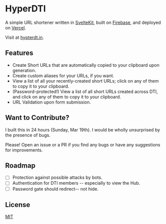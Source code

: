 # HyperDTI

A simple URL shortener written in [SvelteKit](https://kit.svelte.dev/), built on [Firebase](https://firebase.google.com/), and deployed on [Vercel](https://vercel.com/).

Visit at [hypterdt.in](https://hyperdt.in).

## Features

- Create Short URLs that are automatically copied to your clipboard upon generation.
- Create custom aliases for your URLs, if you want.
- View a list of all your recently-created short URLs; click on any of them to copy it to your clipboard.
- (Password-protected!) View a list of all short URLs created across DTI, and click on any of them to copy it to your clipboard.
- URL Validation upon form submission.

## Want to Contribute?

I built this in 24 hours (Sunday, Mar 19th). I would be wholly unsurprised by the presence of bugs.

Please! Open an issue or a PR if you find any bugs or have any suggestions for improvements.

## Roadmap

- [ ] Protection against possible attacks by bots.
- [ ] Authentication for DTI members -- especially to view the Hub.
- [ ] Password gate should redirect-- not hide.

## License

[MIT](LICENSE)
